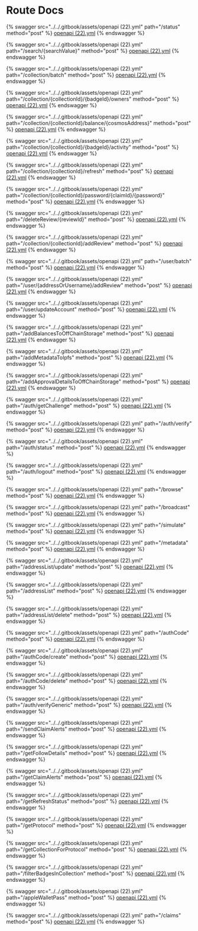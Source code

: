 # Route Docs



{% swagger src="../../.gitbook/assets/openapi (22).yml" path="/status" method="post" %}
[openapi (22).yml](<../../.gitbook/assets/openapi (22).yml>)
{% endswagger %}

{% swagger src="../../.gitbook/assets/openapi (22).yml" path="/search/{searchValue}" method="post" %}
[openapi (22).yml](<../../.gitbook/assets/openapi (22).yml>)
{% endswagger %}

{% swagger src="../../.gitbook/assets/openapi (22).yml" path="/collection/batch" method="post" %}
[openapi (22).yml](<../../.gitbook/assets/openapi (22).yml>)
{% endswagger %}

{% swagger src="../../.gitbook/assets/openapi (22).yml" path="/collection/{collectionId}/{badgeId}/owners" method="post" %}
[openapi (22).yml](<../../.gitbook/assets/openapi (22).yml>)
{% endswagger %}

{% swagger src="../../.gitbook/assets/openapi (22).yml" path="/collection/{collectionId}/balance/{cosmosAddress}" method="post" %}
[openapi (22).yml](<../../.gitbook/assets/openapi (22).yml>)
{% endswagger %}

{% swagger src="../../.gitbook/assets/openapi (22).yml" path="/collection/{collectionId}/{badgeId}/activity" method="post" %}
[openapi (22).yml](<../../.gitbook/assets/openapi (22).yml>)
{% endswagger %}

{% swagger src="../../.gitbook/assets/openapi (22).yml" path="/collection/{collectionId}/refresh" method="post" %}
[openapi (22).yml](<../../.gitbook/assets/openapi (22).yml>)
{% endswagger %}

{% swagger src="../../.gitbook/assets/openapi (22).yml" path="/collection/{collectionId}/password/{claimId}/{password}" method="post" %}
[openapi (22).yml](<../../.gitbook/assets/openapi (22).yml>)
{% endswagger %}

{% swagger src="../../.gitbook/assets/openapi (22).yml" path="/deleteReview/{reviewId}" method="post" %}
[openapi (22).yml](<../../.gitbook/assets/openapi (22).yml>)
{% endswagger %}

{% swagger src="../../.gitbook/assets/openapi (22).yml" path="/collection/{collectionId}/addReview" method="post" %}
[openapi (22).yml](<../../.gitbook/assets/openapi (22).yml>)
{% endswagger %}

{% swagger src="../../.gitbook/assets/openapi (22).yml" path="/user/batch" method="post" %}
[openapi (22).yml](<../../.gitbook/assets/openapi (22).yml>)
{% endswagger %}

{% swagger src="../../.gitbook/assets/openapi (22).yml" path="/user/{addressOrUsername}/addReview" method="post" %}
[openapi (22).yml](<../../.gitbook/assets/openapi (22).yml>)
{% endswagger %}

{% swagger src="../../.gitbook/assets/openapi (22).yml" path="/user/updateAccount" method="post" %}
[openapi (22).yml](<../../.gitbook/assets/openapi (22).yml>)
{% endswagger %}

{% swagger src="../../.gitbook/assets/openapi (22).yml" path="/addBalancesToOffChainStorage" method="post" %}
[openapi (22).yml](<../../.gitbook/assets/openapi (22).yml>)
{% endswagger %}

{% swagger src="../../.gitbook/assets/openapi (22).yml" path="/addMetadataToIpfs" method="post" %}
[openapi (22).yml](<../../.gitbook/assets/openapi (22).yml>)
{% endswagger %}

{% swagger src="../../.gitbook/assets/openapi (22).yml" path="/addApprovalDetailsToOffChainStorage" method="post" %}
[openapi (22).yml](<../../.gitbook/assets/openapi (22).yml>)
{% endswagger %}

{% swagger src="../../.gitbook/assets/openapi (22).yml" path="/auth/getChallenge" method="post" %}
[openapi (22).yml](<../../.gitbook/assets/openapi (22).yml>)
{% endswagger %}

{% swagger src="../../.gitbook/assets/openapi (22).yml" path="/auth/verify" method="post" %}
[openapi (22).yml](<../../.gitbook/assets/openapi (22).yml>)
{% endswagger %}

{% swagger src="../../.gitbook/assets/openapi (22).yml" path="/auth/status" method="post" %}
[openapi (22).yml](<../../.gitbook/assets/openapi (22).yml>)
{% endswagger %}

{% swagger src="../../.gitbook/assets/openapi (22).yml" path="/auth/logout" method="post" %}
[openapi (22).yml](<../../.gitbook/assets/openapi (22).yml>)
{% endswagger %}

{% swagger src="../../.gitbook/assets/openapi (22).yml" path="/browse" method="post" %}
[openapi (22).yml](<../../.gitbook/assets/openapi (22).yml>)
{% endswagger %}

{% swagger src="../../.gitbook/assets/openapi (22).yml" path="/broadcast" method="post" %}
[openapi (22).yml](<../../.gitbook/assets/openapi (22).yml>)
{% endswagger %}

{% swagger src="../../.gitbook/assets/openapi (22).yml" path="/simulate" method="post" %}
[openapi (22).yml](<../../.gitbook/assets/openapi (22).yml>)
{% endswagger %}

{% swagger src="../../.gitbook/assets/openapi (22).yml" path="/metadata" method="post" %}
[openapi (22).yml](<../../.gitbook/assets/openapi (22).yml>)
{% endswagger %}

{% swagger src="../../.gitbook/assets/openapi (22).yml" path="/addressList/update" method="post" %}
[openapi (22).yml](<../../.gitbook/assets/openapi (22).yml>)
{% endswagger %}

{% swagger src="../../.gitbook/assets/openapi (22).yml" path="/addressList" method="post" %}
[openapi (22).yml](<../../.gitbook/assets/openapi (22).yml>)
{% endswagger %}

{% swagger src="../../.gitbook/assets/openapi (22).yml" path="/addressList/delete" method="post" %}
[openapi (22).yml](<../../.gitbook/assets/openapi (22).yml>)
{% endswagger %}

{% swagger src="../../.gitbook/assets/openapi (22).yml" path="/authCode" method="post" %}
[openapi (22).yml](<../../.gitbook/assets/openapi (22).yml>)
{% endswagger %}

{% swagger src="../../.gitbook/assets/openapi (22).yml" path="/authCode/create" method="post" %}
[openapi (22).yml](<../../.gitbook/assets/openapi (22).yml>)
{% endswagger %}

{% swagger src="../../.gitbook/assets/openapi (22).yml" path="/authCode/delete" method="post" %}
[openapi (22).yml](<../../.gitbook/assets/openapi (22).yml>)
{% endswagger %}

{% swagger src="../../.gitbook/assets/openapi (22).yml" path="/auth/verifyGeneric" method="post" %}
[openapi (22).yml](<../../.gitbook/assets/openapi (22).yml>)
{% endswagger %}

{% swagger src="../../.gitbook/assets/openapi (22).yml" path="/sendClaimAlerts" method="post" %}
[openapi (22).yml](<../../.gitbook/assets/openapi (22).yml>)
{% endswagger %}

{% swagger src="../../.gitbook/assets/openapi (22).yml" path="/getFollowDetails" method="post" %}
[openapi (22).yml](<../../.gitbook/assets/openapi (22).yml>)
{% endswagger %}

{% swagger src="../../.gitbook/assets/openapi (22).yml" path="/getClaimAlerts" method="post" %}
[openapi (22).yml](<../../.gitbook/assets/openapi (22).yml>)
{% endswagger %}

{% swagger src="../../.gitbook/assets/openapi (22).yml" path="/getRefreshStatus" method="post" %}
[openapi (22).yml](<../../.gitbook/assets/openapi (22).yml>)
{% endswagger %}

{% swagger src="../../.gitbook/assets/openapi (22).yml" path="/getProtocol" method="post" %}
[openapi (22).yml](<../../.gitbook/assets/openapi (22).yml>)
{% endswagger %}

{% swagger src="../../.gitbook/assets/openapi (22).yml" path="/getCollectionForProtocol" method="post" %}
[openapi (22).yml](<../../.gitbook/assets/openapi (22).yml>)
{% endswagger %}

{% swagger src="../../.gitbook/assets/openapi (22).yml" path="/filterBadgesInCollection" method="post" %}
[openapi (22).yml](<../../.gitbook/assets/openapi (22).yml>)
{% endswagger %}

{% swagger src="../../.gitbook/assets/openapi (22).yml" path="/appleWalletPass" method="post" %}
[openapi (22).yml](<../../.gitbook/assets/openapi (22).yml>)
{% endswagger %}

{% swagger src="../../.gitbook/assets/openapi (22).yml" path="/claims" method="post" %}
[openapi (22).yml](<../../.gitbook/assets/openapi (22).yml>)
{% endswagger %}
